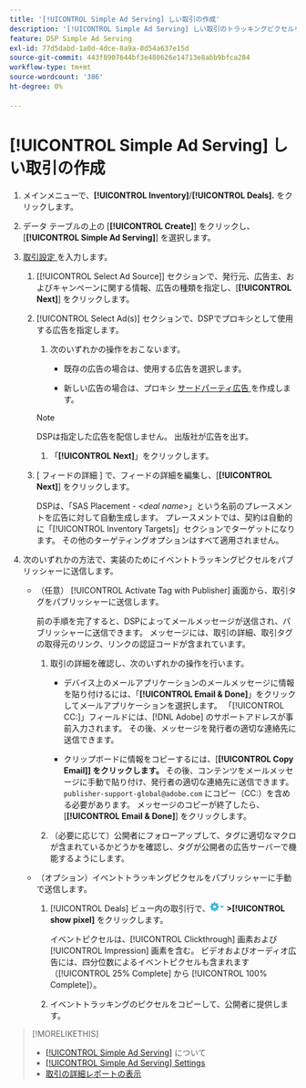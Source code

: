 ```yaml
---
title: '[!UICONTROL Simple Ad Serving] しい取引の作成'
description: '[!UICONTROL Simple Ad Serving] しい取引のトラッキングピクセルを作成する方法を説明します。'
feature: DSP Simple Ad Serving
exl-id: 77d5dabd-1a0d-4dce-8a9a-8d54a637e15d
source-git-commit: 443f8907644bf3e480626e14713e8abb9bfca284
workflow-type: tm+mt
source-wordcount: '386'
ht-degree: 0%

---
```


# [!UICONTROL Simple Ad Serving] しい取引の作成

1. メインメニューで、**[!UICONTROL Inventory]**/**[!UICONTROL Deals].** をクリックします。

1. データ テーブルの上の [**[!UICONTROL Create]**] をクリックし、[**[!UICONTROL Simple Ad Serving]**] を選択します。

1. [ 取引設定 ](simple-deal-settings.md) を入力します。

   1. [[!UICONTROL Select Ad Source]] セクションで、発行元、広告主、およびキャンペーンに関する情報、広告の種類を指定し、[**[!UICONTROL Next]**] をクリックします。

   1. [!UICONTROL Select Ad(s)] セクションで、DSPでプロキシとして使用する広告を指定します。

      1. 次のいずれかの操作をおこないます。

         * 既存の広告の場合は、使用する広告を選択します。

         * 新しい広告の場合は、プロキシ [ サードパーティ広告 ](/help/dsp/campaign-management/ads/ad-create-multiple.md) を作成します。

      >[!NOTE]
      > DSPは指定した広告を配信しません。 出版社が広告を出す。

      1. 「**[!UICONTROL Next]**」をクリックします。

   1. [ フィードの詳細 ] で、フィードの詳細を編集し、[**[!UICONTROL Next]**] をクリックします。

      DSPは、「SAS Placement - &lt;*deal name*>」という名前のプレースメントを広告に対して自動生成します。 プレースメントでは、契約は自動的に「[!UICONTROL Inventory Targets]」セクションでターゲットになります。 その他のターゲティングオプションはすべて適用されません。

1. 次のいずれかの方法で、実装のためにイベントトラッキングピクセルをパブリッシャーに送信します。

   * （任意） [!UICONTROL Activate Tag with Publisher] 画面から、取引タグをパブリッシャーに送信します。

     前の手順を完了すると、DSPによってメールメッセージが送信され、パブリッシャーに送信できます。 メッセージには、取引の詳細、取引タグの取得元のリンク、リンクの認証コードが含まれています。

      1. 取引の詳細を確認し、次のいずれかの操作を行います。

         * デバイス上のメールアプリケーションのメールメッセージに情報を貼り付けるには、「**[!UICONTROL Email & Done]**」をクリックしてメールアプリケーションを選択します。 「[!UICONTROL CC:]」フィールドには、[!DNL Adobe] のサポートアドレスが事前入力されます。 その後、メッセージを発行者の適切な連絡先に送信できます。

         * クリップボードに情報をコピーするには、[**[!UICONTROL Copy Email]] をクリックします。** その後、コンテンツをメールメッセージに手動で貼り付け、発行者の適切な連絡先に送信できます。 `publisher-support-global@adobe.com` にコピー（CC:）を含める必要があります。 メッセージのコピーが終了したら、[**[!UICONTROL Email & Done]**] をクリックします。

      1. （必要に応じて）公開者にフォローアップして、タグに適切なマクロが含まれているかどうかを確認し、タグが公開者の広告サーバーで機能するようにします。

   * （オプション）イベントトラッキングピクセルをパブリッシャーに手動で送信します。

      1. [!UICONTROL Deals] ビュー内の取引行で、![ オプションメニュー ](/help/dsp/assets/options-menu.png) **>[!UICONTROL show pixel]** をクリックします。

         イベントピクセルは、[!UICONTROL Clickthrough] 画素および [!UICONTROL Impression] 画素を含む。 ビデオおよびオーディオ広告には、四分位数によるイベントピクセルも含まれます（[!UICONTROL 25% Complete] から [!UICONTROL 100% Complete]）。

      1. イベントトラッキングのピクセルをコピーして、公開者に提供します。

>[!MORELIKETHIS]
>
>* [[!UICONTROL Simple Ad Serving]](simple-deal-about.md) について
>* [[!UICONTROL Simple Ad Serving] Settings](simple-deal-settings.md)
>* [ 取引の詳細レポートの表示 ](/help/dsp/inventory/deal-view-report.md)

<!-- add back when reimplemented:
>* [View Event-Tracking Pixels for a [!UICONTROL Simple Ad Serving] Deal](simple-deal-show-pixels.md)
-->
